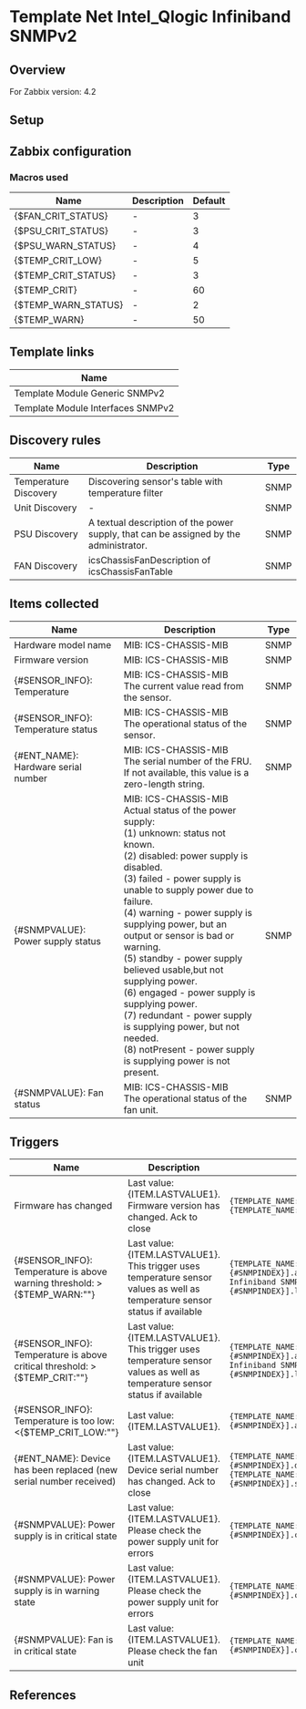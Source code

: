 
# Template Net Intel_Qlogic Infiniband SNMPv2

## Overview

For Zabbix version: 4.2  

## Setup


## Zabbix configuration


### Macros used

|Name|Description|Default|
|----|-----------|-------|
|{$FAN_CRIT_STATUS}|-|3|
|{$PSU_CRIT_STATUS}|-|3|
|{$PSU_WARN_STATUS}|-|4|
|{$TEMP_CRIT_LOW}|-|5|
|{$TEMP_CRIT_STATUS}|-|3|
|{$TEMP_CRIT}|-|60|
|{$TEMP_WARN_STATUS}|-|2|
|{$TEMP_WARN}|-|50|

## Template links

|Name|
|----|
|Template Module Generic SNMPv2|
|Template Module Interfaces SNMPv2|

## Discovery rules

|Name|Description|Type|
|----|-----------|----|
|Temperature Discovery|Discovering sensor's table with temperature filter|SNMP|
|Unit Discovery|-|SNMP|
|PSU Discovery|A textual description of the power supply, that can be assigned by the administrator.|SNMP|
|FAN Discovery|icsChassisFanDescription of icsChassisFanTable|SNMP|

## Items collected

|Name|Description|Type|
|----|-----------|----|
|Hardware model name|MIB: ICS-CHASSIS-MIB</br>|SNMP|
|Firmware version|MIB: ICS-CHASSIS-MIB</br>|SNMP|
|{#SENSOR_INFO}: Temperature|MIB: ICS-CHASSIS-MIB</br>The current value read from the sensor.|SNMP|
|{#SENSOR_INFO}: Temperature status|MIB: ICS-CHASSIS-MIB</br>The operational status of the sensor.|SNMP|
|{#ENT_NAME}: Hardware serial number|MIB: ICS-CHASSIS-MIB</br>The serial number of the FRU.  If not available, this value is a zero-length string.|SNMP|
|{#SNMPVALUE}: Power supply status|MIB: ICS-CHASSIS-MIB</br>Actual status of the power supply:</br>(1) unknown: status not known.</br>(2) disabled: power supply is disabled.</br>(3) failed - power supply is unable to supply power due to failure.</br>(4) warning - power supply is supplying power, but an output or sensor is bad or warning.</br>(5) standby - power supply believed usable,but not supplying power.</br>(6) engaged - power supply is supplying power.</br>(7) redundant - power supply is supplying power, but not needed.</br>(8) notPresent - power supply is supplying power is not present.|SNMP|
|{#SNMPVALUE}: Fan status|MIB: ICS-CHASSIS-MIB</br>The operational status of the fan unit.|SNMP|


## Triggers

|Name|Description|Expression|Severity|
|----|-----------|----|----|
|Firmware has changed|Last value: {ITEM.LASTVALUE1}.</br>Firmware version has changed. Ack to close|`{TEMPLATE_NAME:system.hw.firmware.diff()}=1 and {TEMPLATE_NAME:system.hw.firmware.strlen()}>0`|INFO|
|{#SENSOR_INFO}: Temperature is above warning threshold: >{$TEMP_WARN:""}|Last value: {ITEM.LASTVALUE1}.</br>This trigger uses temperature sensor values as well as temperature sensor status if available|`{TEMPLATE_NAME:sensor.temp.value[icsChassisSensorSlotValue.{#SNMPINDEX}].avg(5m)}>{$TEMP_WARN:""} or {Template Net Intel_Qlogic Infiniband SNMPv2:sensor.temp.status[icsChassisSensorSlotOperStatus.{#SNMPINDEX}].last(0)}={$TEMP_WARN_STATUS}`|WARNING|
|{#SENSOR_INFO}: Temperature is above critical threshold: >{$TEMP_CRIT:""}|Last value: {ITEM.LASTVALUE1}.</br>This trigger uses temperature sensor values as well as temperature sensor status if available|`{TEMPLATE_NAME:sensor.temp.value[icsChassisSensorSlotValue.{#SNMPINDEX}].avg(5m)}>{$TEMP_CRIT:""} or {Template Net Intel_Qlogic Infiniband SNMPv2:sensor.temp.status[icsChassisSensorSlotOperStatus.{#SNMPINDEX}].last(0)}={$TEMP_CRIT_STATUS}`|HIGH|
|{#SENSOR_INFO}: Temperature is too low: <{$TEMP_CRIT_LOW:""}|Last value: {ITEM.LASTVALUE1}.|`{TEMPLATE_NAME:sensor.temp.value[icsChassisSensorSlotValue.{#SNMPINDEX}].avg(5m)}<{$TEMP_CRIT_LOW:""}`|AVERAGE|
|{#ENT_NAME}: Device has been replaced (new serial number received)|Last value: {ITEM.LASTVALUE1}.</br>Device serial number has changed. Ack to close|`{TEMPLATE_NAME:system.hw.serialnumber[icsChassisSystemUnitFruSerialNumber.{#SNMPINDEX}].diff()}=1 and {TEMPLATE_NAME:system.hw.serialnumber[icsChassisSystemUnitFruSerialNumber.{#SNMPINDEX}].strlen()}>0`|INFO|
|{#SNMPVALUE}: Power supply is in critical state|Last value: {ITEM.LASTVALUE1}.</br>Please check the power supply unit for errors|`{TEMPLATE_NAME:sensor.psu.status[icsChassisPowerSupplyEntry.{#SNMPINDEX}].count(#1,{$PSU_CRIT_STATUS},eq)}=1`|AVERAGE|
|{#SNMPVALUE}: Power supply is in warning state|Last value: {ITEM.LASTVALUE1}.</br>Please check the power supply unit for errors|`{TEMPLATE_NAME:sensor.psu.status[icsChassisPowerSupplyEntry.{#SNMPINDEX}].count(#1,{$PSU_WARN_STATUS},eq)}=1`|WARNING|
|{#SNMPVALUE}: Fan is in critical state|Last value: {ITEM.LASTVALUE1}.</br>Please check the fan unit|`{TEMPLATE_NAME:sensor.fan.status[icsChassisFanOperStatus.{#SNMPINDEX}].count(#1,{$FAN_CRIT_STATUS},eq)}=1`|AVERAGE|

## References

